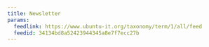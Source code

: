 ```yaml
---
title: Newsletter
params:
  feedlink: https://www.ubuntu-it.org/taxonomy/term/1/all/feed
  feedid: 34134bd8a52423944345a8e7f7ecc27b
---
```

